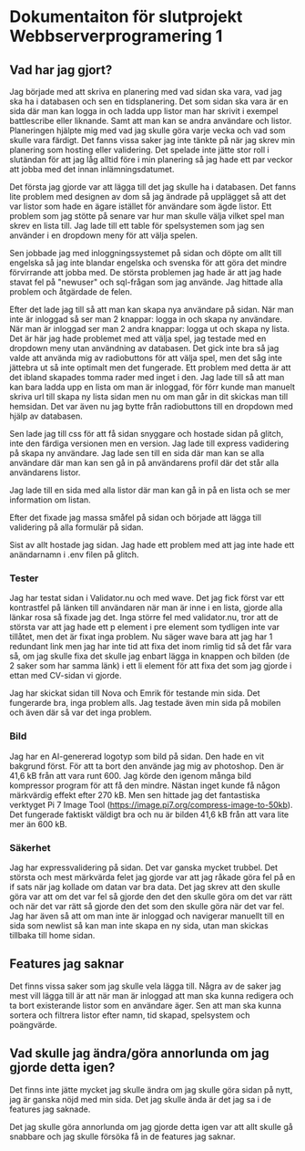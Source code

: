 # Dokumentaiton för slutprojekt Webbserverprogramering 1

## Vad har jag gjort?
Jag började med att skriva en planering med vad sidan ska vara, vad jag ska ha i databasen och sen en tidsplanering. Det som sidan ska vara är en sida där man kan logga in och ladda upp listor man har skrivit i exempel battlescribe eller liknande. Samt att man kan se andra användare och listor. Planeringen hjälpte mig med vad jag skulle göra varje vecka och vad som skulle vara färdigt. Det fanns vissa saker jag inte tänkte på när jag skrev min planering som hosting eller validering. Det spelade inte jätte stor roll i slutändan för att jag låg alltid före i min planering så jag hade ett par veckor att jobba med det innan inlämningsdatumet. 

Det första jag gjorde var att lägga till det jag skulle ha i databasen. Det fanns lite problem med designen av dom så jag ändrade på upplägget så att det var listor som hade en ägare istället för användare som ägde listor. Ett problem som jag stötte på senare var hur man skulle välja vilket spel man skrev en lista till. Jag lade till ett table för spelsystemen som jag sen använder i en dropdown meny för att välja spelen.

Sen jobbade jag med inloggningssystemet på sidan och döpte om allt till engelska så jag inte blandar engelska och svenska för att göra det mindre förvirrande att jobba med. De största problemen jag hade är att jag hade stavat fel på "newuser" och sql-frågan som jag använde. Jag hittade alla problem och åtgärdade de felen. 

Efter det lade jag till så att man kan skapa nya användare på sidan. När man inte är inloggad så ser man 2 knappar: logga in och skapa ny användare. När man är inloggad ser man 2 andra knappar: logga ut och skapa ny lista. Det är här jag hade problemet med att välja spel, jag testade med en dropdown meny utan användning av databasen. Det gick inte bra så jag valde att använda mig av radiobuttons för att välja spel, men det såg inte jättebra ut så inte optimalt men det fungerade. Ett problem med detta är att det ibland skapades tomma rader med inget i den. Jag lade till så att man kan bara ladda upp en lista om man är inloggad, för förr kunde man manuelt skriva url till skapa ny lista sidan men nu om man går in dit skickas man till hemsidan. Det var även nu jag bytte från radiobuttons till en dropdown med hjälp av databasen. 

Sen lade jag till css för att få sidan snyggare och hostade sidan på glitch, inte den färdiga versionen men en version. Jag lade till express vadidering på skapa ny användare. Jag lade sen till en sida där man kan se alla användare där man kan sen gå in på användarens profil där det står alla användarens listor. 

Jag lade till en sida med alla listor där man kan gå in på en lista och se mer information om listan. 

Efter det fixade jag massa småfel på sidan och började att lägga till validering på alla formulär på sidan.

Sist av allt hostade jag sidan. Jag hade ett problem med att jag inte hade ett anändarnamn i .env filen på glitch.

### Tester
Jag har testat sidan i Validator.nu och med wave. Det jag fick först var ett kontrastfel på länken till användaren när man är inne i en lista, gjorde alla länkar rosa så fixade jag det. Inga större fel med validator.nu, tror att de största var att jag hade ett p element i pre element som tydligen inte var tillåtet, men det är fixat inga problem. Nu säger wave bara att jag har 1 redundant link men jag har inte tid att fixa det inom rimlig tid så det får vara så, om jag skulle fixa det skulle jag enbart lägga in knappen och bilden (de 2 saker som har samma länk) i ett li element för att fixa det som jag gjorde i ettan med CV-sidan vi gjorde.

Jag har skickat sidan till Nova och Emrik för testande min sida. Det fungerarde bra, inga problem alls. Jag testade även min sida på mobilen och även där så var det inga problem.

### Bild
Jag har en AI-genererad logotyp som bild på sidan. Den hade en vit bakgrund först. För att ta bort den använde jag mig av photoshop. Den är 41,6 kB från att vara runt 600. Jag körde den igenom många bild kompressor program för att få den mindre. Nästan inget kunde få någon märkvärdig effekt efter 270 kB. Men sen hittade jag det fantastiska verktyget Pi 7 Image Tool (https://image.pi7.org/compress-image-to-50kb). Det fungerade faktiskt väldigt bra och nu är bilden 41,6 kB från att vara lite mer än 600 kB.

### Säkerhet
Jag har expressvalidering på sidan. Det var ganska mycket trubbel. Det största och mest märkvärda felet jag gjorde var att jag råkade göra fel på en if sats när jag kollade om datan var bra data. Det jag skrev att den skulle göra var att om det var fel så gjorde den det den skulle göra om det var rätt och när det var rätt så gjorde den det som den skulle göra när det var fel. Jag har även så att om man inte är inloggad och navigerar manuellt till en sida som newlist så kan man inte skapa en ny sida, utan man skickas tillbaka till home sidan.

## Features jag saknar
Det finns vissa saker som jag skulle vela lägga till. Några av de saker jag mest vill lägga till är att när man är inloggad att man ska kunna redigera och ta bort existerande listor som en användare äger. Sen att man ska kunna sortera och filtrera listor efter namn, tid skapad, spelsystem och poängvärde.

## Vad skulle jag ändra/göra annorlunda om jag gjorde detta igen?
Det finns inte jätte mycket jag skulle ändra om jag skulle göra sidan på nytt, jag är ganska nöjd med min sida. Det jag skulle ända är det jag sa i de features jag saknade.

Det jag skulle göra annorlunda om jag gjorde detta igen var att allt skulle gå snabbare och jag skulle försöka få in de features jag saknar.